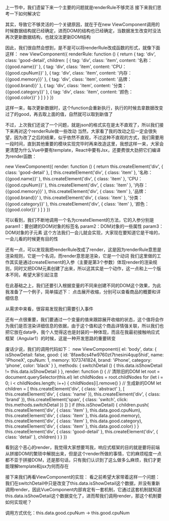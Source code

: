 上一节中，我们遗留下来一个主要的问题就是renderRule不够灵活
接下来我们思考一下如何解决它

其实，导致它不够灵活的一个关键原因，就在于在new ViewComponent调用的时候数据结构就已经确定，进而DOM的结构也已经确定，当数据发生改变时没法再次更新数据结构，也就没法更新DOM结构

因此，我们很自然会想到，是不是可以将renderRule改成函数的形式，就像下面这样：
new ViewComponent({
  renderRule: function () {
    return {
      tag: 'div',
      class: 'good-detail',
      children: [
        { tag: 'div', class: 'item', content: '名称：{{good.name}}' },
        { tag: 'div', class: 'item', content: 'CPU：{{good.cpuNum}}' },
        { tag: 'div', class: 'item', content: '内存：{{good.memory}}' },
        { tag: 'div', class: 'item', content: '品牌：{{good.brand}}' },
        { tag: 'div', class: 'item', content: '分类：{{good.category}}' },
        { tag: 'div', class: 'item', content: '颜色：{{good.color}}' }
      ]
    }
  }
})

这样一来，每次更新数据时，这个function会重新执行，执行的时候去拿数据改变过了的good，再去取上面的值，自然就可以取到新值了

不过，上次我们还说了一个问题，就是json的格式实在是太不直观了，所以我们接下来再对这个renderRule做一些改动
当然，大家看了我的改动之后一定会很失望，因为改了之后的结果，似乎依然不直观，不过这种不直观的方式，我们需要用一段时间，直到其他重要的模块实现完毕时再来改造这里，我想这样一来，大家会更清楚为什么Vue中要有template，React中要有Jsx，还要费很大劲把它们编译为render函数：

new ViewComponent({
  render: function () {
    return this.createElement('div', { class: 'good-detail' }, [
      this.createElement('div', { class: 'item' }, '名称：{{good.name}}' ),
      this.createElement('div', { class: 'item' }, 'CPU：{{good.cpuNum}}' ),
      this.createElement('div', { class: 'item' }, '内存：{{good.memory}}' ),
      this.createElement('div', { class: 'item' }, '品牌：{{good.brand}}' ),
      this.createElement('div', { class: 'item' }, '分类：{{good.category}}' ),
      this.createElement('div', { class: 'item' }, '颜色：{{good.color}}' )
    ]
  }
})

可以看到，我们不断地调用一个名为createElement的方法，它的入参分别是
param1：要创建的DOM对象的标签名
param2：DOM对象的一些属性
param3：DOM对象的子元素
这个方法我们一会儿就会实现，大家现在要知道它是干啥的，一会儿看的时候更有目的性

还有一点，可以发现我把renderRule改成了render，这是因为renderRule意思是渲染规则，它是一个名词，而render意思是渲染，它是一个动词
我们这里做的工作其实是通过createElement的入参（主要是第3个参数）体现render的渲染规则，同时又把DOM元素创建了出来，所以这其实是一个动作，这一点和上一个版本不同，希望大家引起注意

在此基础之上，我们还要引入根据变量的不同来创建不同的DOM这个效果，为此我准备了一个例子，简单描述下：
点击展开收缩，分别可以查看商品的概要和详细信息

从需求中来看，很容易发现我们需要引入事件

还有一点很重要，我们要通过一个变量的值来跟踪展开收缩的状态，这个值将会作为我们是否渲染详细信息的依据，由于这个值和这个商品详情强关联，所以我们也把它放在data中，我个人觉得这也是封装的一种体现，而且在我最初接触响应式框架（Angular1）的时候，这是一种开发思路的重要转变

废话少说，我们的调用代码如下：
new ViewComponent({
  el: 'body',
  data: {
    isShowDetail: false,
    good: {
      id: '8faw8cs4fw9760zt7tnesini4qup5hid',
      name: 'iPhoneX',
      cpuNum: 1,
      memory: 1073741824,
      brand: 'iPhone',
      category: 'phone',
      color: 'black'
    }
  },
  methods: {
    switchDetail () {
      this.data.isShowDetail != this.data.isShowDetail
    }
  },
  render: function () {
    // 清除旧的DOM
    let root = document.querySelector(this.el)
    let childNodes = root.childNodes
    for (let i = 0; i < childNodes.length; i++) {
      childNodes[i].remove()
    }
    // 生成新的DOM
    let children = [
      this.createElement('div', { class: 'abstract' }, [
        this.createElement('div', { class: 'name' }),
        this.createElement('div', { class: 'brand' }),
        this.createElement('span', { class: 'switch', click: this.methods.switchDetail })
      ])
    ]
    if (this.isShowDetail) {
      children.push(
        this.createElement('div', { class: 'item' }, this.data.good.cpuNum),
        this.createElement('div', { class: 'item' }, this.data.good.memory),
        this.createElement('div', { class: 'item' }, this.data.good.category),
        this.createElement('div', { class: 'item' }, this.data.good.color)
      )
    }
    this.createElement('div', { class: 'good-detail' }, 
      this.createElement('div', { class: 'detail' }, children)
    )
  }
})

看到这个恶心的render，我觉得大家想要骂我，响应式框架的目的就是要将前端从拼接DOM的繁琐中解脱出来，但是这个render所做的事情，它的麻烦程度一点都不亚于拼接DOM，还是那句话，只有我们认识到了这么做多么麻烦，我们才更能理解template和jsx为何而存在

接下来我们再看ViewComponent的实现：
看之前希望大家带着这样一个问题：我们在switchDetail中只是改变了this.data.isShowDetail这个数据，并没有重新调用render，因此VueComponent内部肯定有一套机制，它通过这套机制就知道this.data.isShowDetail这个数据变化了，进而帮我们调用render，那这个机制要如何实现呢？


调用方式优化：this.data.good.cpuNum -> this.good.cpuNum